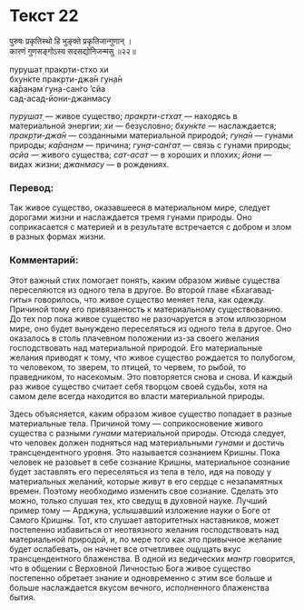 # Текст 22

पुरुषः प्रकृतिस्थो हि भुङ्‌क्ते प्रकृतिजान्गुणान् ।  
कारणं गुणसङ्गोऽस्य सदसद्योनिजन्मसु ॥२२॥

пурушат̣ пракр̣ти-стхо хи  
бхун̇кте пракр̣ти-джа̄н гун̣а̄н  
ка̄ран̣ам̇ гун̣а-сан̇го ’сйа  
сад-асад-йони-джанмасу

_пурушат̣_ — живое существо; _пракр̣ти-стхат̣_ — находясь в материальной энергии; _хи_ — безусловно; _бхун̇кте_ — наслаждается; _пракр̣ти-джа̄н_ — созданными материальной природой; _гун̣а̄н_ — гунами природы; _ка̄ран̣ам_ — причина; _гун̣а-сан̇гат̣_ — связь с гунами природы; _асйа_ — живого существа; _сат-асат_ — в хороших и плохих; _йони_ — видах жизни; _джанмасу_ — в рождениях.

### Перевод:

Так живое существо, оказавшееся в материальном мире, следует дорогами жизни и наслаждается тремя гунами природы. Оно соприкасается с материей и в результате встречается с добром и злом в разных формах жизни.

### Комментарий:

Этот важный стих помогает понять, каким образом живые существа переселяются из одного тела в другое. Во второй главе «Бхагавад-гиты» говорилось, что живое существо меняет тела, как одежду. Причиной тому его привязанность к материальному существованию. До тех пор пока живое существо не разочаруется в этом иллюзорном мире, оно будет вынуждено переселяться из одного тела в другое. Оно оказалось в столь плачевном положении из-за своего желания господствовать над материальной природой. Его материальные желания приводят к тому, что живое существо рождается то полубогом, то человеком, то зверем, то птицей, то червем, то рыбой, то праведником, то насекомым. Это повторяется снова и снова. И каждый раз живое существо считает себя творцом своей судьбы, хотя на самом деле всегда находится во власти материальной природы.

Здесь объясняется, каким образом живое существо попадает в разные материальные тела. Причиной тому — соприкосновение живого существа с разными _гунами_ материальной природы. Отсюда следует, что человек должен подняться над материальными _гунами_ и достичь трансцендентного уровня. Это называется сознанием Кришны. Пока человек не разовьет в себе сознание Кришны, материальное сознание будет заставлять его переселяться из тела в тело, идя на поводу у материальных желаний, которые живут в его сердце с незапамятных времен. Поэтому необходимо изменить свое сознание. Сделать это можно, только слушая тех, кто сведущ в духовной науке. Лучший пример тому — Арджуна, услышавший изложение науки о Боге от Самого Кришны. Тот, кто слушает авторитетных наставников, может постепенно избавиться от неотвязного желания господствовать над материальной природой, и, по мере того как это привычное желание будет ослабевать, он начнет все отчетливее ощущать вкус трансцендентного блаженства. В одной из ведических _мантр_ говорится, что в общении с Верховной Личностью Бога живое существо постепенно обретает знание и одновременно с этим все больше и больше наслаждается вкусом вечного, исполненного блаженства бытия.
